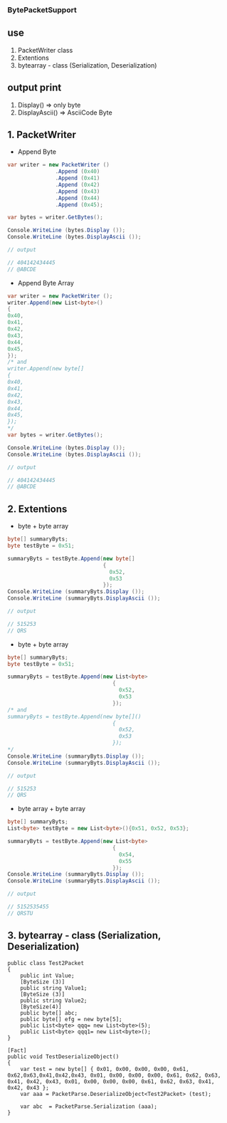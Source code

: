 ### BytePacketSupport

## use
1. PacketWriter class
2. Extentions
3. bytearray - class (Serialization, Deserialization)
   
## output print
1. Display() => only byte
2. DisplayAscii() => AsciiCode Byte


## 1. PacketWriter 
- Append Byte
```csharp
var writer = new PacketWriter ()
               .Append (0x40)
               .Append (0x41)
               .Append (0x42)
               .Append (0x43)
               .Append (0x44)
               .Append (0x45);

var bytes = writer.GetBytes();

Console.WriteLine (bytes.Display ());
Console.WriteLine (bytes.DisplayAscii ());

// output

// 404142434445
// @ABCDE
```
- Append Byte Array
```csharp
var writer = new PacketWriter ();
writer.Append(new List<byte>()
{
0x40,
0x41,
0x42,
0x43,
0x44,
0x45,
});
/* and
writer.Append(new byte[]
{
0x40,
0x41,
0x42,
0x43,
0x44,
0x45,
});
*/
var bytes = writer.GetBytes();

Console.WriteLine (bytes.Display ());
Console.WriteLine (bytes.DisplayAscii ());

// output

// 404142434445
// @ABCDE
```

## 2. Extentions
- byte + byte array
``` csharp
byte[] summaryByts;
byte testByte = 0x51;

summaryByts = testByte.Append(new byte[]
                              {
                                0x52,
                                0x53
                              });
Console.WriteLine (summaryByts.Display ());
Console.WriteLine (summaryByts.DisplayAscii ());

// output

// 515253
// QRS
```
 
- byte + byte array
``` csharp
byte[] summaryByts;
byte testByte = 0x51;

summaryByts = testByte.Append(new List<byte>
                                 {
                                   0x52,
                                   0x53
                                 });
/* and
summaryByts = testByte.Append(new byte[]()
                                 {
                                   0x52,
                                   0x53
                                 });
*/
Console.WriteLine (summaryByts.Display ());
Console.WriteLine (summaryByts.DisplayAscii ());

// output

// 515253
// QRS
```

- byte array + byte array
``` csharp
byte[] summaryByts;
List<byte> testByte = new List<byte>(){0x51, 0x52, 0x53};

summaryByts = testByte.Append(new List<byte>
                                 {
                                   0x54,
                                   0x55
                                 });
Console.WriteLine (summaryByts.Display ());
Console.WriteLine (summaryByts.DisplayAscii ());

// output

// 5152535455
// QRSTU
```

## 3. bytearray - class (Serialization, Deserialization)
```
public class Test2Packet
{
    public int Value;
    [ByteSize (3)]
    public string Value1;
    [ByteSize (3)]
    public string Value2;
    [ByteSize(4)]
    public byte[] abc;            
    public byte[] efg = new byte[5];
    public List<byte> qqq= new List<byte>(5);
    public List<byte> qqq1= new List<byte>();
}

[Fact]
public void TestDeserializeObject()
{
    var test = new byte[] { 0x01, 0x00, 0x00, 0x00, 0x61, 0x62,0x63,0x41,0x42,0x43, 0x01, 0x00, 0x00, 0x00, 0x61, 0x62, 0x63, 0x41, 0x42, 0x43, 0x01, 0x00, 0x00, 0x00, 0x61, 0x62, 0x63, 0x41, 0x42, 0x43 };
    var aaa = PacketParse.DeserializeObject<Test2Packet> (test);

    var abc  = PacketParse.Serialization (aaa);
}
```
